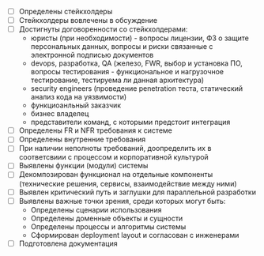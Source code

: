 - [ ] Определены стейкхолдеры
- [ ] Стейкхолдеры вовлечены в обсуждение
- [ ] Достигнуты договоренности со стейкхолдерами:
  * юристы (при необходимости) - вопросы лицензии, ФЗ о защите персональных данных, вопросы и риски связанные с электронной подписью документов
  * devops, разработка, QA (железо, FWR, выбор и установка ПО, вопросы тестирования - функциональное и нагрузочное тестирование, тестируема ли данная архитектура)
  * security engineers (проведение penetration теста, статический анализ кода на уязвимости)
  * функциоанльный заказчик
  * бизнес владелец
  * представители команд, с которыми предстоит интеграция
- [ ] Определены FR и NFR требования к системе
- [ ] Определены внутренние требования
- [ ] При наличии неполноты требований, доопределить их в соответсвиии с процессом и корпоративной культурой
- [ ] Выявлены функции (модули) системы
- [ ] Декомпозирован функционал на отдельные компоненты (технические решения, сервисы, взаимодействие между ними)
- [ ] Выявлен критический путь и заглушки для параллельной разработки
- [ ] Выявлены важные точки зрения, среди которых могут быть:
  * Определены сценарии использования
  * Определены доменные объекты и сущности
  * Определены процессы и алгоритмы системы
  * Сформирован deployment layout и согласован с инженерами
- [ ] Подготовлена документация 
